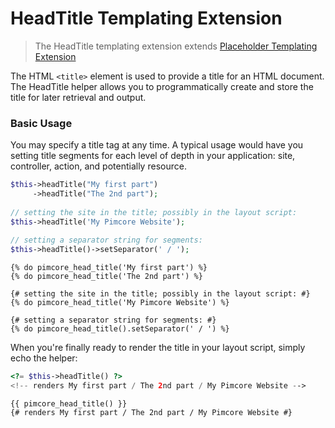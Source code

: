 # HeadTitle Templating Extension

> The HeadTitle templating extension extends [Placeholder Templating Extension](./00_Placeholder.md)

The HTML `<title>` element is used to provide a title for an HTML document. 
The HeadTitle helper allows you to programmatically create and store the title for later retrieval and output.

### Basic Usage

You may specify a title tag at any time. 
A typical usage would have you setting title segments for each level of depth in your application: site, 
controller, action, and potentially resource.

<div class="code-section">

```php
$this->headTitle("My first part")
     ->headTitle("The 2nd part");
 
// setting the site in the title; possibly in the layout script:
$this->headTitle('My Pimcore Website');
 
// setting a separator string for segments:
$this->headTitle()->setSeparator(' / ');
```

```twig
{% do pimcore_head_title('My first part') %}
{% do pimcore_head_title('The 2nd part') %}

{# setting the site in the title; possibly in the layout script: #}
{% do pimcore_head_title('My Pimcore Website') %}

{# setting a separator string for segments: #}
{% do pimcore_head_title().setSeparator(' / ') %}
```

</div>

When you're finally ready to render the title in your layout script, simply echo the helper:

<div class="code-section">

```php
<?= $this->headTitle() ?>
<!-- renders My first part / The 2nd part / My Pimcore Website -->
```

```twig
{{ pimcore_head_title() }}
{# renders My first part / The 2nd part / My Pimcore Website #}
```

</div>
